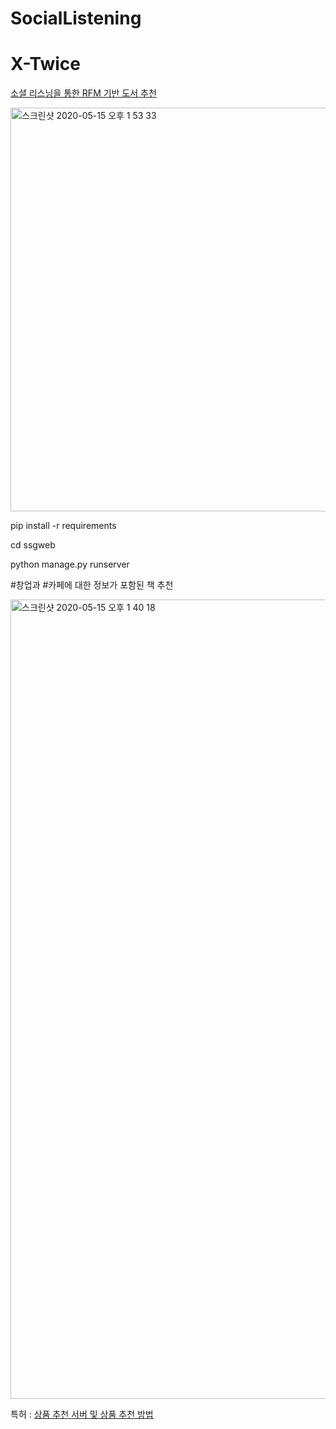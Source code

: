 # SocialListening
# X-Twice


[소셜 리스닝을 통한 RFM 기반 도서 추천](https://www.dbpia.co.kr/journal/articleDetail?nodeId=NODE07322803&language=ko_KR/)



<div>

<img width="646" alt="스크린샷 2020-05-15 오후 1 53 33" src="https://user-images.githubusercontent.com/39682914/82012670-869d7580-96b3-11ea-94b6-e1518f515f1e.png">

 </div>
 
 
 
pip install -r requirements

cd ssgweb

python manage.py runserver


 
#창업과 #카페에 대한 정보가 포함된 책 추천
<div>
<img width="1279" alt="스크린샷 2020-05-15 오후 1 40 18" src="https://user-images.githubusercontent.com/39682914/82012020-a895f880-96b1-11ea-82e7-0121e0e38457.png">
 </div>
 
특허 : [상품 추천 서버 및 상품 추천 방법](http://kpat.kipris.or.kr/kpat/biblioa.do?method=biblioFrame)
